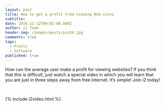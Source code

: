 ```yaml
---
layout: post
title: How to get a profit from viewing Web-sites
subtitle:
date: 2016-11-12T00:02:00.000Z
author: i2 Team
header-img: /images/posts/pic04.jpg
comments: true
tags:
  - Profit
  - Software
published: true
---
```

How can the average user make a profit for viewing websites? If you think that this is difficult, just watch a special video in which you will learn that you are just in three steps away from free Internet. It’s simple! Join i2 today!

<br>

{% include i2video.html %}
